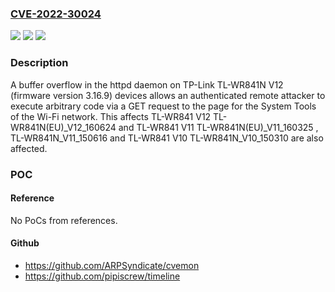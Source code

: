 ### [CVE-2022-30024](https://cve.mitre.org/cgi-bin/cvename.cgi?name=CVE-2022-30024)
![](https://img.shields.io/static/v1?label=Product&message=n%2Fa&color=blue)
![](https://img.shields.io/static/v1?label=Version&message=n%2Fa&color=blue)
![](https://img.shields.io/static/v1?label=Vulnerability&message=n%2Fa&color=brighgreen)

### Description

A buffer overflow in the httpd daemon on TP-Link TL-WR841N V12 (firmware version 3.16.9) devices allows an authenticated remote attacker to execute arbitrary code via a GET request to the page for the System Tools of the Wi-Fi network. This affects TL-WR841 V12 TL-WR841N(EU)_V12_160624 and TL-WR841 V11 TL-WR841N(EU)_V11_160325 , TL-WR841N_V11_150616 and TL-WR841 V10 TL-WR841N_V10_150310 are also affected.

### POC

#### Reference
No PoCs from references.

#### Github
- https://github.com/ARPSyndicate/cvemon
- https://github.com/pipiscrew/timeline

